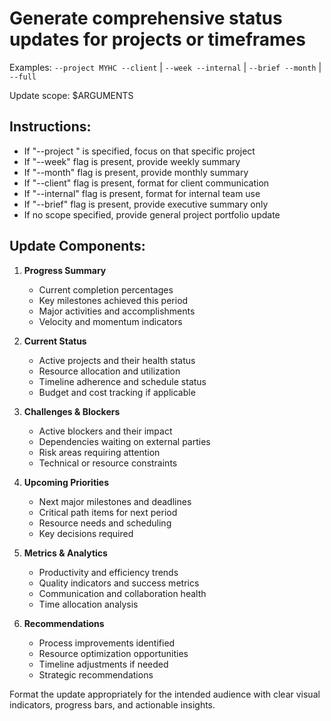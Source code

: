 # Generate comprehensive status updates for projects or timeframes

Examples: `--project MYHC --client` | `--week --internal` | `--brief --month` | `--full`

Update scope: $ARGUMENTS

## Instructions:
- If "--project <name>" is specified, focus on that specific project
- If "--week" flag is present, provide weekly summary
- If "--month" flag is present, provide monthly summary  
- If "--client" flag is present, format for client communication
- If "--internal" flag is present, format for internal team use
- If "--brief" flag is present, provide executive summary only
- If no scope specified, provide general project portfolio update

## Update Components:

1. **Progress Summary**
   - Current completion percentages
   - Key milestones achieved this period
   - Major activities and accomplishments
   - Velocity and momentum indicators

2. **Current Status**
   - Active projects and their health status
   - Resource allocation and utilization
   - Timeline adherence and schedule status
   - Budget and cost tracking if applicable

3. **Challenges & Blockers**
   - Active blockers and their impact
   - Dependencies waiting on external parties
   - Risk areas requiring attention
   - Technical or resource constraints

4. **Upcoming Priorities**
   - Next major milestones and deadlines
   - Critical path items for next period
   - Resource needs and scheduling
   - Key decisions required

5. **Metrics & Analytics**
   - Productivity and efficiency trends
   - Quality indicators and success metrics
   - Communication and collaboration health
   - Time allocation analysis

6. **Recommendations**
   - Process improvements identified
   - Resource optimization opportunities
   - Timeline adjustments if needed
   - Strategic recommendations

Format the update appropriately for the intended audience with clear visual indicators, progress bars, and actionable insights.
